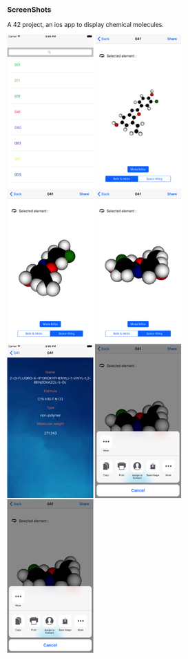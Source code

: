 
### ScreenShots ###

A 42 project, an ios app to display chemical molecules.

<img src="https://github.com/ErenO/Swifty-Protein/blob/master/screenshot/Simulator%20Screen%20Shot%20Nov%209%2C%202017%2C%206.04.41%20PM.png" alt="drawing" width="200"/>
<img src="https://github.com/ErenO/Swifty-Protein/blob/master/screenshot/Simulator%20Screen%20Shot%20Nov%209%2C%202017%2C%206.04.53%20PM.png" alt="drawing" width="200"/>
<img src="https://github.com/ErenO/Swifty-Protein/blob/master/screenshot/Simulator%20Screen%20Shot%20Nov%209%2C%202017%2C%206.04.56%20PM.png" alt="drawing" width="200"/>
<img src="https://github.com/ErenO/Swifty-Protein/blob/master/screenshot/Simulator%20Screen%20Shot%20Nov%209%2C%202017%2C%206.05.02%20PM.png" alt="drawing" width="200"/>
<img src="https://github.com/ErenO/Swifty-Protein/blob/master/screenshot/Simulator%20Screen%20Shot%20Nov%209%2C%202017%2C%206.05.07%20PM.png" alt="drawing" width="200"/>
<img src="https://github.com/ErenO/Swifty-Protein/blob/master/screenshot/Simulator%20Screen%20Shot%20Nov%209%2C%202017%2C%206.05.21%20PM.png" alt="drawing" width="200"/>
<img src="https://github.com/ErenO/Swifty-Protein/blob/master/screenshot/Simulator%20Screen%20Shot%20Nov%209%2C%202017%2C%206.05.21%20PM.png" alt="drawing" width="200"/>

